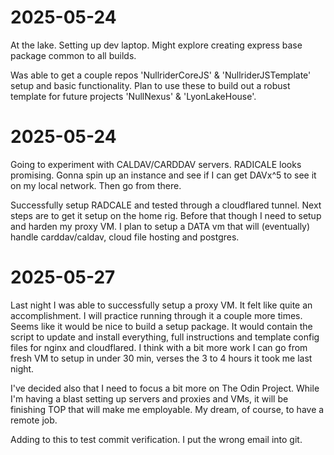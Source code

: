 # 2025-05-24
At the lake.  Setting up dev laptop.  Might explore creating express base package common to all builds.

Was able to get a couple repos 'NullriderCoreJS' & 'NullriderJSTemplate' setup and basic functionality.  Plan to use these to build out a robust template for future projects 'NullNexus' & 'LyonLakeHouse'.

# 2025-05-24
Going to experiment with CALDAV/CARDDAV servers.  RADICALE looks promising.  Gonna spin up an instance and see if I can get DAVx^5 to see it on my local network.  Then go from there.

Successfully setup RADCALE and tested through a cloudflared tunnel.  Next steps are to get it setup on the home rig.  Before that though I need to setup and harden my proxy VM.  I plan to setup a DATA vm that will (eventually) handle carddav/caldav, cloud file hosting and postgres.

# 2025-05-27
Last night I was able to successfully setup a proxy VM.  It felt like quite an accomplishment.  I will practice running through it a couple more times.  Seems like it would be nice to build a setup  package.  It would contain the script to update and install everything, full instructions and template config files for nginx and cloudflared.  I think with a bit more work I can go from fresh VM to setup in under 30 min, verses the 3 to 4 hours it took me last night.

I've decided also that I need to focus a bit more on The Odin Project.  While I'm having a blast setting up servers and proxies and VMs, it will be finishing TOP that will make me employable.  My dream, of course, to have a remote job.

Adding to this to test commit verification.  I put the wrong email into git.
